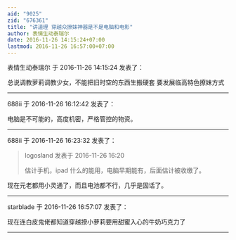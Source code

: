 ```yaml
---
aid: "9025"
zid: "676361"
title: "讲道理 穿越众撩妹神器是不是电脑和电影"
author: 表情生动泰瑞尔
date: 2016-11-26 14:15:24+07:00
lastmod: 2016-11-26 16:57:00+07:00
---
```


表情生动泰瑞尔 于 2016-11-26 14:15:24 发表了：

总说调教萝莉调教少女，不能把旧时空的东西生搬硬套 要发展临高特色撩妹方式

---

688ii 于 2016-11-26 16:12:42 发表了：

电脑是不可能的，高度机密，严格管控的物资。

---

688ii 于 2016-11-26 16:23:32 发表了：

> logosland 发表于 2016-11-26 16:20
>
> 估计手机，ipad 什么的能用，电脑早期能有，后面估计被收缴了。

现在元老都用小灵通了，而且电池都不行，几乎是固话了。

---

starblade 于 2016-11-26 16:57:07 发表了：

现在连白皮鬼佬都知道穿越撩小萝莉要用甜蜜入心的牛奶巧克力了

---
